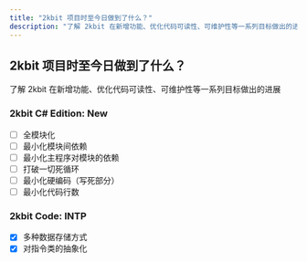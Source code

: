 ```yaml
---
title: "2kbit 项目时至今日做到了什么？"
description: "了解 2kbit 在新增功能、优化代码可读性、可维护性等一系列目标做出的进展"
---
```


## 2kbit 项目时至今日做到了什么？

了解 2kbit 在新增功能、优化代码可读性、可维护性等一系列目标做出的进展

### 2kbit C# Edition: New

- [ ] 全模块化
- [ ] 最小化模块间依赖
- [ ] 最小化主程序对模块的依赖
- [ ] 打破一切死循环
- [ ] 最小化硬编码（写死部分）
- [ ] 最小化代码行数

### 2kbit Code: INTP

- [x] 多种数据存储方式
- [x] 对指令类的抽象化